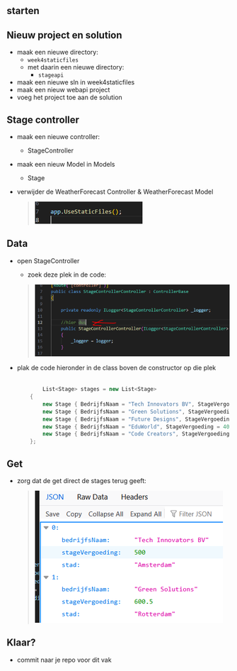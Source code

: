 ## starten


## Nieuw project en solution

- maak een nieuwe directory:
    - `week4staticfiles`
    - met daarin een nieuwe directory:
        - `stageapi`
- maak een nieuwe sln in week4staticfiles
- maak een nieuw webapi project 
- voeg het project toe aan de solution

## Stage controller

- maak een nieuwe controller:
    - StageController
- maak een nieuw Model in Models
    - Stage

- verwijder de WeatherForecast Controller & WeatherForecast Model
    > ![](img/addstatic.PNG)

## Data

- open StageController 
    - zoek deze plek in de code:
    > ![](img/plak.PNG)

- plak de code hieronder in de class boven de constructor op die plek
    ```csharp

            List<Stage> stages = new List<Stage>
        {
            new Stage { BedrijfsNaam = "Tech Innovators BV", StageVergoeding = 500.00, Stad = "Amsterdam" },
            new Stage { BedrijfsNaam = "Green Solutions", StageVergoeding = 600.50, Stad = "Rotterdam" },
            new Stage { BedrijfsNaam = "Future Designs", StageVergoeding = 450.75, Stad = "Utrecht" },
            new Stage { BedrijfsNaam = "EduWorld", StageVergoeding = 400.00, Stad = "Den Haag" },
            new Stage { BedrijfsNaam = "Code Creators", StageVergoeding = 550.00, Stad = "Eindhoven" }
        };
    ```

## Get

- zorg dat de get direct de stages terug geeft:

    > ![](img/stages.PNG)
    
## Klaar?

- commit naar je repo voor dit vak